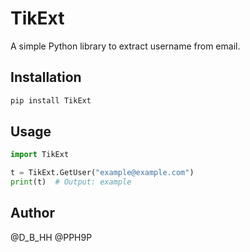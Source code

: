 # TikExt

A simple Python library to extract username from email.

## Installation

```bash
pip install TikExt
```

## Usage

```python
import TikExt

t = TikExt.GetUser("example@example.com")
print(t)  # Output: example
```

## Author

@D_B_HH @PPH9P


